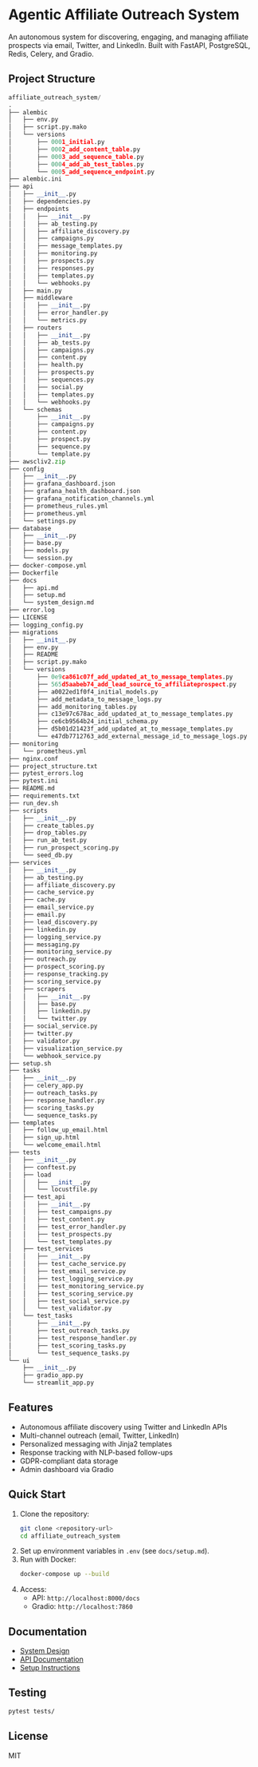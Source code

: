 # Agentic Affiliate Outreach System

An autonomous system for discovering, engaging, and managing affiliate prospects via email, Twitter, and LinkedIn. Built with FastAPI, PostgreSQL, Redis, Celery, and Gradio.


## Project Structure

```python
affiliate_outreach_system/
.
├── alembic
│   ├── env.py
│   ├── script.py.mako
│   └── versions
│       ├── 0001_initial.py
│       ├── 0002_add_content_table.py
│       ├── 0003_add_sequence_table.py
│       ├── 0004_add_ab_test_tables.py
│       └── 0005_add_sequence_endpoint.py
├── alembic.ini
├── api
│   ├── __init__.py
│   ├── dependencies.py
│   ├── endpoints
│   │   ├── __init__.py
│   │   ├── ab_testing.py
│   │   ├── affiliate_discovery.py
│   │   ├── campaigns.py
│   │   ├── message_templates.py
│   │   ├── monitoring.py
│   │   ├── prospects.py
│   │   ├── responses.py
│   │   ├── templates.py
│   │   └── webhooks.py
│   ├── main.py
│   ├── middleware
│   │   ├── __init__.py
│   │   ├── error_handler.py
│   │   └── metrics.py
│   ├── routers
│   │   ├── __init__.py
│   │   ├── ab_tests.py
│   │   ├── campaigns.py
│   │   ├── content.py
│   │   ├── health.py
│   │   ├── prospects.py
│   │   ├── sequences.py
│   │   ├── social.py
│   │   ├── templates.py
│   │   └── webhooks.py
│   └── schemas
│       ├── __init__.py
│       ├── campaigns.py
│       ├── content.py
│       ├── prospect.py
│       ├── sequence.py
│       └── template.py
├── awscliv2.zip
├── config
│   ├── __init__.py
│   ├── grafana_dashboard.json
│   ├── grafana_health_dashboard.json
│   ├── grafana_notification_channels.yml
│   ├── prometheus_rules.yml
│   ├── prometheus.yml
│   └── settings.py
├── database
│   ├── __init__.py
│   ├── base.py
│   ├── models.py
│   └── session.py
├── docker-compose.yml
├── Dockerfile
├── docs
│   ├── api.md
│   ├── setup.md
│   └── system_design.md
├── error.log
├── LICENSE
├── logging_config.py
├── migrations
│   ├── __init__.py
│   ├── env.py
│   ├── README
│   ├── script.py.mako
│   └── versions
│       ├── 0e9ca861c07f_add_updated_at_to_message_templates.py
│       ├── 565d5aabeb74_add_lead_source_to_affiliateprospect.py
│       ├── a0022ed1f0f4_initial_models.py
│       ├── add_metadata_to_message_logs.py
│       ├── add_monitoring_tables.py
│       ├── c13e97c678ac_add_updated_at_to_message_templates.py
│       ├── ce6cb9564b24_initial_schema.py
│       ├── d5b01d21423f_add_updated_at_to_message_templates.py
│       └── e47db7712763_add_external_message_id_to_message_logs.py
├── monitoring
│   └── prometheus.yml
├── nginx.conf
├── project_structure.txt
├── pytest_errors.log
├── pytest.ini
├── README.md
├── requirements.txt
├── run_dev.sh
├── scripts
│   ├── __init__.py
│   ├── create_tables.py
│   ├── drop_tables.py
│   ├── run_ab_test.py
│   ├── run_prospect_scoring.py
│   └── seed_db.py
├── services
│   ├── __init__.py
│   ├── ab_testing.py
│   ├── affiliate_discovery.py
│   ├── cache_service.py
│   ├── cache.py
│   ├── email_service.py
│   ├── email.py
│   ├── lead_discovery.py
│   ├── linkedin.py
│   ├── logging_service.py
│   ├── messaging.py
│   ├── monitoring_service.py
│   ├── outreach.py
│   ├── prospect_scoring.py
│   ├── response_tracking.py
│   ├── scoring_service.py
│   ├── scrapers
│   │   ├── __init__.py
│   │   ├── base.py
│   │   ├── linkedin.py
│   │   └── twitter.py
│   ├── social_service.py
│   ├── twitter.py
│   ├── validator.py
│   ├── visualization_service.py
│   └── webhook_service.py
├── setup.sh
├── tasks
│   ├── __init__.py
│   ├── celery_app.py
│   ├── outreach_tasks.py
│   ├── response_handler.py
│   ├── scoring_tasks.py
│   └── sequence_tasks.py
├── templates
│   ├── follow_up_email.html
│   ├── sign_up.html
│   └── welcome_email.html
├── tests
│   ├── __init__.py
│   ├── conftest.py
│   ├── load
│   │   ├── __init__.py
│   │   └── locustfile.py
│   ├── test_api
│   │   ├── __init__.py
│   │   ├── test_campaigns.py
│   │   ├── test_content.py
│   │   ├── test_error_handler.py
│   │   ├── test_prospects.py
│   │   └── test_templates.py
│   ├── test_services
│   │   ├── __init__.py
│   │   ├── test_cache_service.py
│   │   ├── test_email_service.py
│   │   ├── test_logging_service.py
│   │   ├── test_monitoring_service.py
│   │   ├── test_scoring_service.py
│   │   ├── test_social_service.py
│   │   └── test_validator.py
│   └── test_tasks
│       ├── __init__.py
│       ├── test_outreach_tasks.py
│       ├── test_response_handler.py
│       ├── test_scoring_tasks.py
│       └── test_sequence_tasks.py
└── ui
    ├── __init__.py
    ├── gradio_app.py
    └── streamlit_app.py
```

## Features
- Autonomous affiliate discovery using Twitter and LinkedIn APIs
- Multi-channel outreach (email, Twitter, LinkedIn)
- Personalized messaging with Jinja2 templates
- Response tracking with NLP-based follow-ups
- GDPR-compliant data storage
- Admin dashboard via Gradio

## Quick Start
1. Clone the repository:
   ```bash
   git clone <repository-url>
   cd affiliate_outreach_system
   ```
2. Set up environment variables in `.env` (see `docs/setup.md`).
3. Run with Docker:
   ```bash
   docker-compose up --build
   ```
4. Access:
   - API: `http://localhost:8000/docs`
   - Gradio: `http://localhost:7860`

## Documentation
- [System Design](docs/system_design.md)
- [API Documentation](docs/api.md)
- [Setup Instructions](docs/setup.md)

## Testing
```bash
pytest tests/
```

## License
MIT
